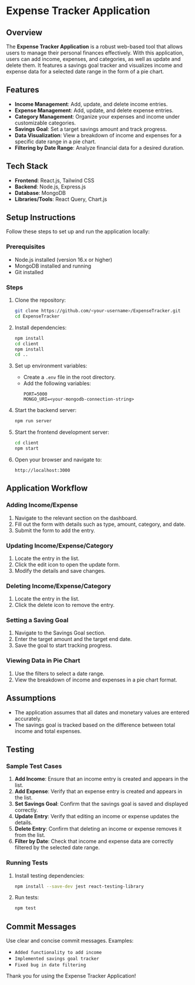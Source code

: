 # Expense Tracker Application

## Overview
The **Expense Tracker Application** is a robust web-based tool that allows users to manage their personal finances effectively. With this application, users can add income, expenses, and categories, as well as update and delete them. It features a savings goal tracker and visualizes income and expense data for a selected date range in the form of a pie chart.

## Features
- **Income Management**: Add, update, and delete income entries.
- **Expense Management**: Add, update, and delete expense entries.
- **Category Management**: Organize your expenses and income under customizable categories.
- **Savings Goal**: Set a target savings amount and track progress.
- **Data Visualization**: View a breakdown of income and expenses for a specific date range in a pie chart.
- **Filtering by Date Range**: Analyze financial data for a desired duration.

## Tech Stack
- **Frontend**: React.js, Tailwind CSS
- **Backend**: Node.js, Express.js
- **Database**: MongoDB
- **Libraries/Tools**: React Query, Chart.js

## Setup Instructions
Follow these steps to set up and run the application locally:

### Prerequisites
- Node.js installed (version 16.x or higher)
- MongoDB installed and running
- Git installed

### Steps
1. Clone the repository:
   ```bash
   git clone https://github.com/<your-username>/ExpenseTracker.git
   cd ExpenseTracker
   ```

2. Install dependencies:
   ```bash
   npm install
   cd client
   npm install
   cd ..
   ```

3. Set up environment variables:
   - Create a `.env` file in the root directory.
   - Add the following variables:
     ```
     PORT=5000
     MONGO_URI=<your-mongodb-connection-string>
     ```

4. Start the backend server:
   ```bash
   npm run server
   ```

5. Start the frontend development server:
   ```bash
   cd client
   npm start
   ```

6. Open your browser and navigate to:
   ```
   http://localhost:3000
   ```

## Application Workflow

### Adding Income/Expense
1. Navigate to the relevant section on the dashboard.
2. Fill out the form with details such as type, amount, category, and date.
3. Submit the form to add the entry.

### Updating Income/Expense/Category
1. Locate the entry in the list.
2. Click the edit icon to open the update form.
3. Modify the details and save changes.

### Deleting Income/Expense/Category
1. Locate the entry in the list.
2. Click the delete icon to remove the entry.

### Setting a Saving Goal
1. Navigate to the Savings Goal section.
2. Enter the target amount and the target end date.
3. Save the goal to start tracking progress.

### Viewing Data in Pie Chart
1. Use the filters to select a date range.
2. View the breakdown of income and expenses in a pie chart format.

## Assumptions
- The application assumes that all dates and monetary values are entered accurately.
- The savings goal is tracked based on the difference between total income and total expenses.

## Testing

### Sample Test Cases
1. **Add Income**: Ensure that an income entry is created and appears in the list.
2. **Add Expense**: Verify that an expense entry is created and appears in the list.
3. **Set Savings Goal**: Confirm that the savings goal is saved and displayed correctly.
4. **Update Entry**: Verify that editing an income or expense updates the details.
5. **Delete Entry**: Confirm that deleting an income or expense removes it from the list.
6. **Filter by Date**: Check that income and expense data are correctly filtered by the selected date range.

### Running Tests
1. Install testing dependencies:
   ```bash
   npm install --save-dev jest react-testing-library
   ```

2. Run tests:
   ```bash
   npm test
   ```

## Commit Messages
Use clear and concise commit messages. Examples:
- `Added functionality to add income`
- `Implemented savings goal tracker`
- `Fixed bug in date filtering`

Thank you for using the Expense Tracker Application!

